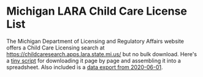 # Michigan LARA Child Care License List
The Michigan Department of Licensing and Regulatory Affairs website offers a
Child Care Licensing search at https://childcaresearch.apps.lara.state.mi.us/
but no bulk download.  Here's a [tiny script](download.sh) for downloading it
page by page and assembling it into a spreadsheet.  Also included is a [data
export from 2020-06-01](all-licenses.tsv).
